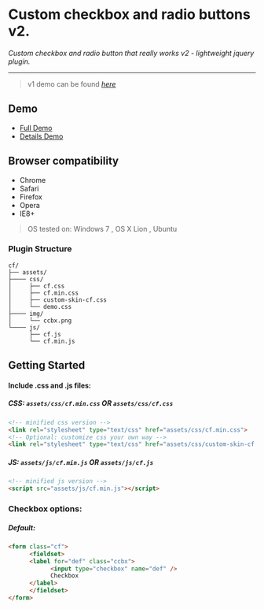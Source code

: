 Custom checkbox and radio buttons v2.
===

*Custom checkbox and radio button that really works v2 - lightweight jquery plugin.*

---
> v1 demo can be found [*here*](http://codepen.io/ElmahdiMahmoud/details/JFejy)

## Demo

* [Full Demo](http://codepen.io/ElmahdiMahmoud/full/etvzG)
* [Details Demo](http://codepen.io/ElmahdiMahmoud/details/etvzG)

## Browser compatibility

* Chrome
* Safari
* Firefox
* Opera
* IE8+

> OS tested on: Windows 7 , OS X Lion , Ubuntu

### Plugin Structure

```
cf/
├── assets/
├──── css/
│     ├── cf.css
│     ├── cf.min.css
│     ├── custom-skin-cf.css
│     └── demo.css
├──── img/
│     └── ccbx.png
└──── js/
      ├── cf.js
      └── cf.min.js
```

## Getting Started

#### Include .css and .js files:

##### CSS: `assets/css/cf.min.css` OR `assets/css/cf.css`
```html
<!-- minified css version -->
<link rel="stylesheet" type="text/css" href="assets/css/cf.min.css">
<!-- Optional: customize css your own way -->
<link rel="stylesheet" type="text/css" href="assets/css/custom-skin-cf.css"> 
```
##### JS:  `assets/js/cf.min.js` OR `assets/js/cf.js`
```html
<!-- minified js version -->
<script src="assets/js/cf.min.js"></script> 
```

### Checkbox options:

##### Default:
```html
<form class="cf">
      <fieldset>
      <label for="def" class="ccbx">
            <input type="checkbox" name="def" />
            Checkbox 
      </label>
      </fieldset>
</form>
```
